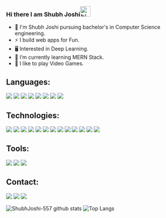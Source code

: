 ### Hi there I am Shubh Joshi<img src="https://user-images.githubusercontent.com/1303154/88677602-1635ba80-d120-11ea-84d8-d263ba5fc3c0.gif" width="28px" alt="hi">


- 🌸 I'm Shubh Joshi pursuing bachelor's in Computer Science engineering.
- ⚡ I build web apps for Fun.
- 🖥️ Interested in Deep Learning.
- 🌱 I’m currently learning MERN Stack.
- 🌸 I like to play Video Games.

## Languages:
![](https://img.shields.io/badge/python%20-%2314354C.svg?&style=flat&logo=python&logoColor=white)
![](https://img.shields.io/badge/java-%23ED8B00.svg?&style=flat&logo=java&logoColor=white)
![](https://img.shields.io/badge/c%20-%2300599C.svg?&style=flat&logo=c&logoColor=white)
![](https://img.shields.io/badge/c%2B%2B-C%2B%2B-white)
![](https://img.shields.io/badge/php-%23777BB4.svg?&style=flat&logo=php&logoColor=white)
![](https://img.shields.io/badge/html5%20-%23E34F26.svg?&style=flat&logo=html5&logoColor=white)
![](https://img.shields.io/badge/css3%20-%231572B6.svg?&style=flat&logo=css3&logoColor=white)
![](https://img.shields.io/badge/javascript%20-%23323330.svg?&style=for-the-badge&logo=javascript&logoColor=%23F7DF1E)

## Technologies:
![](https://img.shields.io/badge/react%20-%2320232a.svg?&style=flat&logo=react&logoColor=%2361DAFB)
![](https://img.shields.io/badge/bootstrap%20-%23563D7C.svg?&style=flat&logo=bootstrap&logoColor=white)
![](https://img.shields.io/badge/django%20-%23092E20.svg?&style=flat&logo=django&logoColor=white)
![](https://img.shields.io/badge/SASS%20-hotpink.svg?&style=flat&logo=SASS&logoColor=white)
![](https://img.shields.io/badge/heroku%20-%23430098.svg?&style=flat&logo=heroku&logoColor=white)
![](https://img.shields.io/badge/Repl.it%20-%230D101E.svg?&style=flat&logo=Repl.it&logoColor=white)
![](https://img.shields.io/badge/mysql-%2300f.svg?&style=flat&logo=mysql&logoColor=white)
![](https://img.shields.io/badge/postgres-%23316192.svg?&style=flat&logo=postgresql&logoColor=white)
![](https://img.shields.io/badge/sqlite-%2307405e.svg?&style=flat&logo=sqlite&logoColor=white)
![](https://img.shields.io/badge/oracle%20-%23F00000.svg?&style=flat&logo=oracle&logoColor=white)
![](https://img.shields.io/badge/TensorFlow%20-%23FF6F00.svg?&style=flat&logo=TensorFlow&logoColor=white)
![](https://img.shields.io/badge/pandas%20-%23150458.svg?&style=flat&logo=pandas&logoColor=white)
![](https://img.shields.io/badge/numpy%20-%23013243.svg?&style=flat&logo=numpy&logoColor=white)

## Tools:
![](https://img.shields.io/badge/git%20-%23F05033.svg?&style=flat&logo=git&logoColor=white)
![](https://img.shields.io/badge/Ubuntu-E95420?style=flat&logo=ubuntu&logoColor=white)
![](https://img.shields.io/badge/Jupyter%20-%23F37626.svg?&style=flat&logo=Jupyter&logoColor=white)

## Contact:
[![](https://img.shields.io/badge/linkedin%20-%230077B5.svg?&style=flat&logo=linkedin&logoColor=white)](https://www.linkedin.com/in/shubh-joshi-481abb1ba/)
[![](https://img.shields.io/badge/Gmail-D14836?style=flat&logo=gmail&logoColor=white)](https://mail.google.com/mail/u/0/?view=cm&fs=1&tf=1&to=shubhjoshi80@gmail.com)
[![](https://img.shields.io/badge/Kaggle-141321?style=flat&logoColor=blue)](https://www.kaggle.com/gnitch)


![ShubhJoshi-557 github stats](https://github-readme-stats.vercel.app/api?username=ShubhJoshi-557&count_private=true&include_all_commits=true&show_icons=true&theme=tokyonight)
![Top Langs](https://github-readme-stats.vercel.app/api/top-langs/?username=ShubhJoshi-557&theme=tokyonight&langs_count=10&layout=compact)
